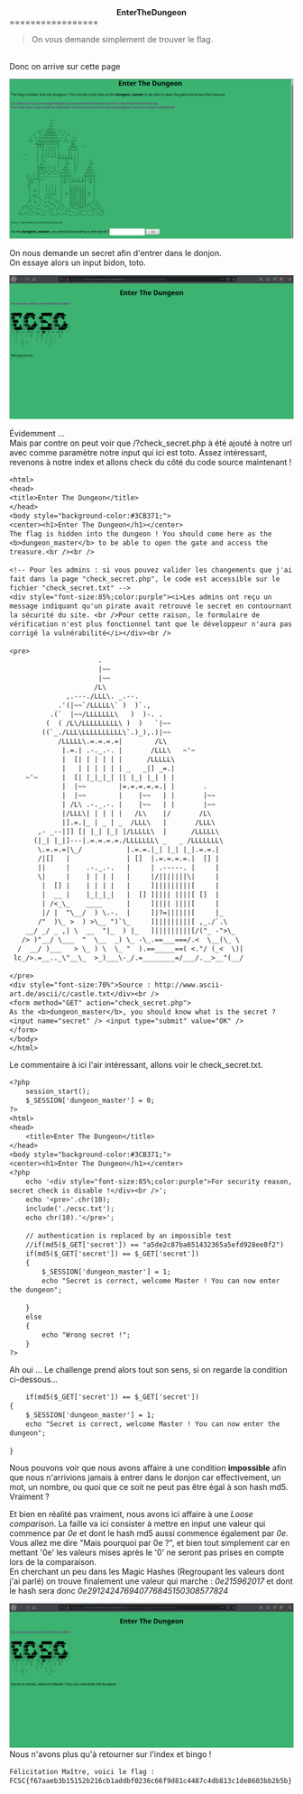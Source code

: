 <center><b>EnterTheDungeon</b></center>
=================
</br>
<blockquote> On vous demande simplement de trouver le flag. </blockquote>
</br>
Donc on arrive sur cette page

![Page](./enter_the_dungeon.png)

On nous demande un secret afin d'entrer dans le donjon.
</br>
On essaye alors un input bidon, toto.

![Page](./ETD2.png)

Évidemment ...
<br>
Mais par contre on peut voir que /?check_secret.php à été ajouté à notre url avec comme paramètre notre input qui ici est toto. Assez intéressant, revenons à notre index et allons check du côté du code source maintenant !

    <html> 
    <head>
	<title>Enter The Dungeon</title>
    </head>
    <body style="background-color:#3CB371;">
    <center><h1>Enter The Dungeon</h1></center>
    The flag is hidden into the dungeon ! You should come here as the <b>dungeon_master</b> to be able to open the gate and access the treasure.<br /><br />

    <!-- Pour les admins : si vous pouvez valider les changements que j'ai fait dans la page "check_secret.php", le code est accessible sur le fichier "check_secret.txt" -->
    <div style="font-size:85%;color:purple"><i>Les admins ont reçu un message indiquant qu'un pirate avait retrouvé le secret en contournant la sécurité du site. <br />Pour cette raison, le formulaire de vérification n'est plus fonctionnel tant que le développeur n'aura pas corrigé la vulnérabilité</i></div><br />

    <pre>
                          .
                          |~~
                          |~~
                         /L\
                  ,.---./LLL\. _.--.
                .'(|~~`/LLLLL\` )  )`.,
              .(`  |~~/LLLLLLL\   )  )-. .
             (  ( /L\/LLLLLLLLL\ )  )   `|~~
            ((`_./LLL\LLLLLLLLLL\`.)_),.)|~~
                /LLLLL\.=.=.=.=|        /L\
                 |.=.| .-._.-. |       /LLL\   ~'~
                 |  [| | | | | |      /LLLLL\
                 |   | | | | | | _   _|] _=.|
        ~'~      |  [| |_|_|_| || |_| |_| | |
                 |  |~~        |=.=.=.=.=.| |       .
                 |  |~~        |    |~~   | |       |~~
                 | /L\ .-._.-. |    |~~   | |       |~~
                 |/LLL\| | | | |   /L\    |/       /L\
                 |].=.|_ | _ | _  /LLL\   |       /LLL\
           ,- _--|]] [| |_| |_| |/LLLLL\  |      /LLLLL\
          (|_| |_|]---|.=.=.=.=./LLLLLLL\ _   _ /LLLLLLL\
           \.=.=.=|\_/           |.=.=.|_| |_| |_|.=.=.|
           /|[]   |              | []  |.=.=.=.=.|  [] |
           ||     |    .-._.-.   |     | .-----. |     |
           \|     |    | | | |   |     |/|||||||\|     |
            |  [] |    | | | |   |     ]|||||||||[     |
            |  __ |    |_|_|_|   |  [] ]|||| ||||[ []  |
            | /<_\_    ____      |     ]|||| ||||[     |
            |/ |  "\__/  ) \.-.  |     ]|?=||||||[     |_
           /"  )\_ >  ) >\__ ")`\_     ]|||||||||[ ,_./`.\
        __/ _/ _ ,| \  __  "|_  ) |_   ]|||||||||[/("_ -">\_
       /> )"__/ \___  "  \__  _) \_ -\_.==___===/.<  \__(\_ \
      /  __/ )___   > \_ ) \  \_ "  ).==_____==( <."/ (_<  \)|
     lc_/>.=__.._\"__\_  >_)___\-_/.=________=/___/.__>__"(__/

    </pre>
    <div style="font-size:70%">Source : http://www.ascii-art.de/ascii/c/castle.txt</div><br />
    <form method="GET" action="check_secret.php">
    As the <b>dungeon_master</b>, you should know what is the secret ? <input name="secret" /> <input type="submit" value="OK" />
    </form>
    </body>
    </html>
Le commentaire à ici l'air intéressant, allons voir le check_secret.txt.

    <?php
	    session_start();
	    $_SESSION['dungeon_master'] = 0;
    ?>
    <html>
    <head>
	    <title>Enter The Dungeon</title>
    </head>
    <body style="background-color:#3CB371;">
    <center><h1>Enter The Dungeon</h1></center>
    <?php
	    echo '<div style="font-size:85%;color:purple">For security reason, secret check is disable !</div><br />';
	    echo '<pre>'.chr(10);
	    include('./ecsc.txt');
	    echo chr(10).'</pre>';

	    // authentication is replaced by an impossible test
	    //if(md5($_GET['secret']) == "a5de2c87ba651432365a5efd928ee8f2")
	    if(md5($_GET['secret']) == $_GET['secret'])
	    {
		    $_SESSION['dungeon_master'] = 1;
		    echo "Secret is correct, welcome Master ! You can now enter the dungeon";
		
	    }
	    else
	    {
		    echo "Wrong secret !";
	    }
    ?>

Ah oui ... Le challenge prend alors tout son sens, si on regarde la condition ci-dessous...

        if(md5($_GET['secret']) == $_GET['secret'])
    {
	    $_SESSION['dungeon_master'] = 1;
	    echo "Secret is correct, welcome Master ! You can now enter the dungeon";
	
    }
Nous pouvons voir que nous avons affaire à une condition **impossible** afin que nous n'arrivions jamais à entrer dans le donjon car effectivement, un mot, un nombre, ou quoi que ce soit ne peut pas être égal à son hash md5. Vraiment ?

Et bien en réalité pas vraiment, nous avons ici affaire à une *Loose comparison*. La faille va ici consister à mettre en input une valeur qui commence par *0e* et dont le hash md5 aussi commence également par *0e*.
<br>
Vous allez me dire "Mais pourquoi par 0e ?", et bien tout simplement car en mettant '0e' les valeurs mises après le '0' ne seront pas prises en compte lors de la comparaison.
<br>
En cherchant un peu dans les Magic Hashes (Regroupant les valeurs dont j'ai parlé) on trouve finalement une valeur qui marche : *0e215962017* et dont le hash sera donc *0e291242476940776845150308577824*

![Page](./ETD3.png)
<br>
Nous n'avons plus qu'à retourner sur l'index et bingo ! 
<br>

    Félicitation Maître, voici le flag : FCSC{f67aaeb3b15152b216cb1addbf0236c66f9d81c4487c4db813c1de8603bb2b5b}